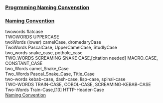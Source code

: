 ### [Progrmming Naming Convenstion](https://medium.com/nerd-for-tech/programming-naming-conventions-f876fbdddc92)  
### [Naming Convention](https://en.wikipedia.org/wiki/Naming_convention_(programming))  
twowords	flatcase  
TWOWORDS	UPPERCASE  
twoWords	(lower) camelCase, dromedaryCase  
TwoWords	PascalCase, UpperCamelCase, StudlyCase  
two_words	snake_case, pothole_case  
TWO_WORDS	SCREAMING SNAKE CASE,[citation needed] MACRO_CASE, CONSTANT_CASE  
two_Words	camel_Snake_Case  
Two_Words	Pascal_Snake_Case, Title_Case  
two-words	kebab-case, dash-case, lisp-case, spinal-case  
TWO-WORDS	TRAIN-CASE, COBOL-CASE, SCREAMING-KEBAB-CASE  
Two-Words	Train-Case,[13] HTTP-Header-Case  
[Naming Convention](https://en.wikipedia.org/wiki/Naming_convention_(programming))
